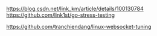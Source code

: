 https://blog.csdn.net/link_km/article/details/100130784
https://github.com/link1st/go-stress-testing


https://github.com/tranchiendang/linux-websocket-tuning